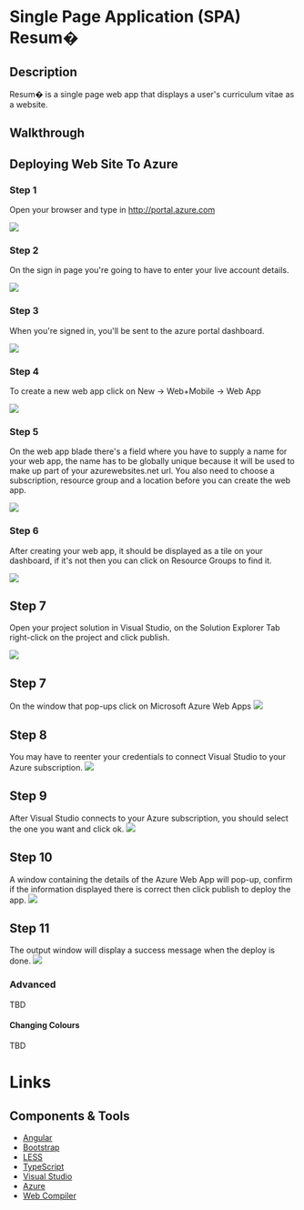 # Single Page Application (SPA) Resum�

## Description

Resum� is a single page web app that displays a user's curriculum vitae as a website.  

## Walkthrough

## Deploying Web Site To Azure

### Step 1

Open your browser and type in http://portal.azure.com

![](images/img1.png?raw=true)

### Step 2

On the sign in page you're going to have to enter your live account details.

![](images/img2.png?raw=true)

### Step 3

When you're signed in, you'll be sent to the azure portal dashboard.

![](images/img3.png?raw=true)

### Step 4

To create a new web app click on New -> Web+Mobile -> Web App

![](images/img4.png?raw=true)

### Step 5

On the web app blade there's a field where you have to supply a name for your web app, the name has to be globally unique because it will be used to make up part of your azurewebsites.net url. You also need to choose a subscription, resource group and a location before you can create the web app.

![](images/img5.png?raw=true)

### Step 6

After creating your web app, it should be displayed as a tile on your dashboard, if it's not then you can click on Resource Groups to find it.

![](images/img6.png?raw=true)

## Step 7

Open your project solution in Visual Studio, on the Solution Explorer Tab right-click on the project and click publish.

![](images/img7.png)

## Step 7 

On the window that pop-ups click on Microsoft Azure Web Apps
![](images/img8.png)


## Step 8

You may have to reenter your credentials to connect Visual Studio to your Azure subscription.
![](images/img9.png)

## Step 9

After Visual Studio connects to your Azure subscription, you should select the one you want and click ok.
![](images/img12.png)

## Step 10 

A window containing the details of the Azure Web App will pop-up, confirm if the information displayed there is correct then click publish to deploy the app. 
![](images/img13.png)


## Step 11

The output window will display a success message when the deploy is done.
![](images/img14.png)



### Advanced

TBD

#### Changing Colours

TBD

# Links

## Components &amp; Tools

- [Angular]()
- [Bootstrap]()
- [LESS]()
- [TypeScript]()
- [Visual Studio]()
- [Azure]()
- [Web Compiler](https://github.com/madskristensen/WebCompiler)